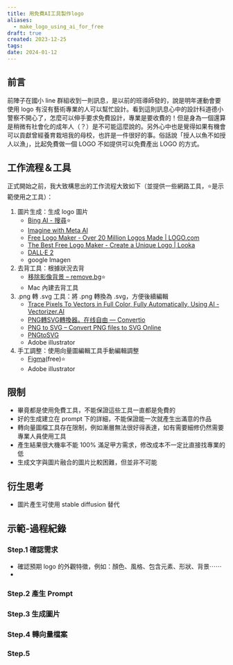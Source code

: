 ```yaml
---
title: 用免費AI工具製作logo
aliases:
  - make_logo_using_ai_for_free
draft: true
created: 2023-12-25
tags:
date: 2024-01-12
---
```

## 前言
前陣子在國小 line 群組收到一則訊息，是以前的班導師發的，說是明年運動會要使用 logo 有沒有藝術專業的人可以幫忙設計。看到這則訊息心中的設計科道德小警察不開心了，怎麼可以伸手要求免費設計，專業是要收費的！但是身為一個還算是稍微有社會化的成年人（？）是不可能這麼說的。另外心中也是覺得如果有機會可以貢獻曾經養育栽培我的母校，也許是一件很好的事。俗話說「授人以魚不如授人以漁」，比起免費做一個 LOGO 不如提供可以免費產出 LOGO 的方式。
## 工作流程＆工具
正式開始之前，我大致構思出的工作流程大致如下（並提供一些網路工具，⭐是示範使用之工具）：
1. 圖片生成：生成 logo 圖片
	- [Bing AI - 搜尋](https://www.bing.com/search?form=MY0291&OCID=MY0291&q=Bing+AI&showconv=1)⭐
	- [Imagine with Meta AI](https://imagine.meta.com/)
	- [Free Logo Maker - Over 20 Million Logos Made | LOGO.com](https://logo.com/)
	- [The Best Free Logo Maker - Create a Unique Logo | Looka](https://looka.com/logo-maker/)
	- [DALL·E 2](https://openai.com/dall-e-2)
	- google Imagen
2. 去背工具：根據狀況去背
	- [移除影像背景 – remove.bg](https://www.remove.bg/zh-tw)⭐
	- Mac 內建去背工具
3. .png 轉 .svg 工具：將 .png 轉換為 .svg，方便後續編輯
	- [Trace Pixels To Vectors in Full Color, Fully Automatically, Using AI - Vectorizer.AI](https://vectorizer.ai/)
	- [PNG轉SVG轉換器。在线自由 — Convertio](https://convertio.co/zh/png-svg/)
	- [PNG to SVG – Convert PNG files to SVG Online](https://png2svg.com/)
	- [PNGtoSVG](https://www.pngtosvg.com/)
	- Adobe illustrator
4. 手工調整：使用向量圖編輯工具手動編輯調整
	- [Figma](https://www.figma.com/app_auth/42c3bacd-c389-4662-a46e-c0c7e9bffe47/grant?desktop_protocol=figma&locale=en)(free)⭐
	- Adobe illustrator
## 限制
- 畢竟都是使用免費工具，不能保證這些工具一直都是免費的
- 好的生成建立在 prompt 下的詳細，不能保證能一次就產生出滿意的作品
- 轉向量圖檔工具存在限制，例如漸層無法很好得表達，如有需要細修仍然需要專業人員使用工具
- 產生結果很大機率不能 100% 滿足甲方需求，修改成本不一定比直接找專業的低
- 生成文字與圖片融合的圖片比較困難，但並非不可能
## 衍生思考
 - 圖片產生可使用 stable diffusion 替代
## 示範-過程紀錄
### Step.1 確認需求
- 確認預期 logo 的外觀特徵，例如：顏色、風格、包含元素、形狀、背景⋯⋯
- 
### Step.2 產生 Prompt
### Step.3 生成圖片
### Step.4 轉向量檔案
### Step.5
